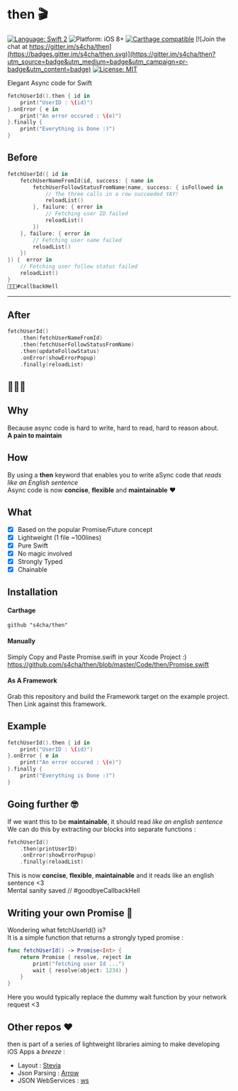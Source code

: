 # then 🎬
[![Language: Swift 2](https://img.shields.io/badge/language-swift2-f48041.svg?style=flat)](https://developer.apple.com/swift)
![Platform: iOS 8+](https://img.shields.io/badge/platform-iOS%208%2B-blue.svg?style=flat) [![Carthage compatible](https://img.shields.io/badge/Carthage-compatible-4BC51D.svg?style=flat)](https://github.com/Carthage/Carthage)
[![Join the chat at https://gitter.im/s4cha/then](https://badges.gitter.im/s4cha/then.svg)](https://gitter.im/s4cha/then?utm_source=badge&utm_medium=badge&utm_campaign=pr-badge&utm_content=badge) 
[![License: MIT](http://img.shields.io/badge/license-MIT-lightgrey.svg?style=flat)](https://github.com/s4cha/then/blob/master/LICENSE)



Elegant Async code for Swift

```swift
fetchUserId().then { id in
    print("UserID : \(id)")
}.onError { e in
    print("An error occured : \(e)")
}.finally {
    print("Everything is Done :)")
}
```

## Before
```swift
fetchUserId({ id in
    fetchUserNameFromId(id, success: { name in
        fetchUserFollowStatusFromName(name, success: { isFollowed in
            // The three calls in a row succeeded YAY!
            reloadList()
        }, failure: { error in
            // Fetching user ID failed
            reloadList()
        })
    }, failure: { error in
        // Fetching user name failed
        reloadList()
    })
}) {  error in
    // Fetching user follow status failed
    reloadList()
}
🙉🙈🙊#callbackHell
```

----

## After

```swift
fetchUserId()
    .then(fetchUserNameFromId)
    .then(fetchUserFollowStatusFromName)
    .then(updateFollowStatus)
    .onError(showErrorPopup)
    .finally(reloadList)
```
## 🎉🎉🎉

## Why
Because async code is hard to write, hard to read, hard to reason about.  
**A pain to maintain**

## How
By using a **then** keyword that enables you to write aSync code that *reads like an English sentence*  
Async code is now **concise**, **flexible** and **maintainable** ❤️


## What
- [x] Based on the popular Promise/Future concept
- [x] Lightweight (1 file ~100lines)
- [x] Pure Swift
- [x] No magic involved
- [x] Strongly Typed
- [x] Chainable

## Installation
#### Carthage
```
github "s4cha/then"
```
#### Manually
Simply Copy and Paste Promise.swift in your Xcode Project :)
https://github.com/s4cha/then/blob/master/Code/then/Promise.swift

#### As A Framework
Grab this repository and build the Framework target on the example project. Then Link against this framework.

## Example
```swift
fetchUserId().then { id in
    print("UserID : \(id)")
}.onError { e in
    print("An error occured : \(e)")
}.finally {
    print("Everything is Done :)")
}
```

## Going further 🤓

If we want this to be **maintainable**, it should read *like an english sentence*  
We can do this by extracting our blocks into separate functions :

```swift
fetchUserId()
    .then(printUserID)
    .onError(showErrorPopup)
    .finally(reloadList)
```

This is now **concise**, **flexible**, **maintainable** and it reads like an english sentence <3  
Mental sanity saved
// #goodbyeCallbackHell


## Writing your own Promise 💪
Wondering what fetchUserId() is?  
It is a simple function that returns a strongly typed promise :

```swift
func fetchUserId() -> Promise<Int> {
    return Promise { resolve, reject in
        print("fetching user Id ...")
        wait { resolve(object: 1234) }
    }
}
```
Here you would typically replace the dummy wait function by your network request <3


## Other repos ❤️
then is part of a series of lightweight libraries aiming to make developing iOS Apps a *breeze* :
- Layout : [Stevia](https://github.com/s4cha/Stevia)
- Json Parsing : [Arrow](https://github.com/s4cha/Arrow)
- JSON WebServices : [ws](https://github.com/s4cha/ws)
